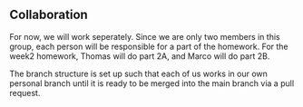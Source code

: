 ## Collaboration 
For now, we will work seperately. Since we are only two members in this group, each person will be responsible for a part of the homework. For the week2 homework, Thomas will do part 2A, and Marco will do part 2B. 

The branch structure is set up such that each of us works in our own personal branch until it is ready to be merged into the main branch via a pull request.



